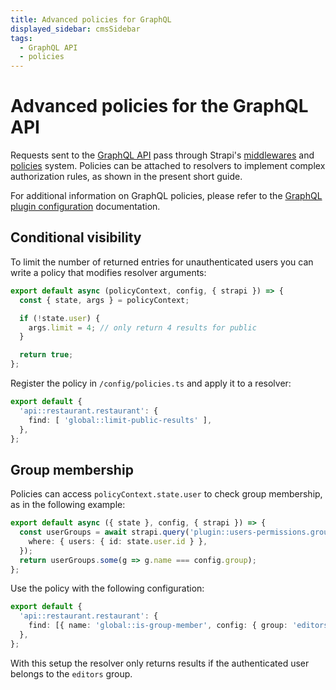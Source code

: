 ```yaml
---
title: Advanced policies for GraphQL
displayed_sidebar: cmsSidebar
tags:
  - GraphQL API
  - policies
---
```


# Advanced policies for the GraphQL API

Requests sent to the [GraphQL API](/cms/api/graphql) pass through Strapi's [middlewares](/cms/backend-customization/middlewares.md) and [policies](/cms/backend-customization/policies.md) system. Policies can be attached to resolvers to implement complex authorization rules, as shown in the present short guide.

For additional information on GraphQL policies, please refer to the [GraphQL plugin configuration](/cms/plugins/graphql#extending-the-schema) documentation.

## Conditional visibility

To limit the number of returned entries for unauthenticated users you can write a policy that modifies resolver arguments:

```ts title="/src/policies/limit-public-results.ts"
export default async (policyContext, config, { strapi }) => {
  const { state, args } = policyContext;

  if (!state.user) {
    args.limit = 4; // only return 4 results for public
  }

  return true;
};
```

Register the policy in `/config/policies.ts` and apply it to a resolver:

```ts title="/config/policies.ts"
export default {
  'api::restaurant.restaurant': {
    find: [ 'global::limit-public-results' ],
  },
};
```

## Group membership

Policies can access `policyContext.state.user` to check group membership, as in the following example:

```ts title="/src/policies/is-group-member.ts"
export default async ({ state }, config, { strapi }) => {
  const userGroups = await strapi.query('plugin::users-permissions.group').findMany({
    where: { users: { id: state.user.id } },
  });
  return userGroups.some(g => g.name === config.group);
};
```

Use the policy with the following configuration:

```ts title="/config/policies.ts"
export default {
  'api::restaurant.restaurant': {
    find: [{ name: 'global::is-group-member', config: { group: 'editors' } }],
  },
};
```

With this setup the resolver only returns results if the authenticated user belongs to the `editors` group.
